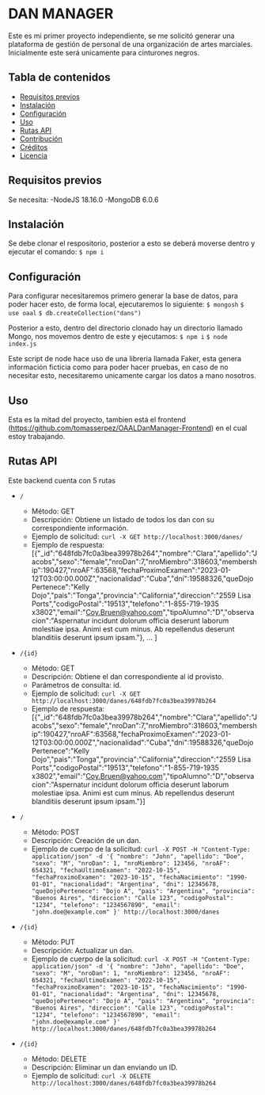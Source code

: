 # DAN MANAGER

Este es mi primer proyecto independiente, se me solicitó generar una plataforma de gestión de personal de una organización de artes marciales.
Inicialmente este será unicamente para cinturones negros.

## Tabla de contenidos

- [Requisitos previos](#requisitos-previos)
- [Instalación](#instalación)
- [Configuración](#configuración)
- [Uso](#uso)
- [Rutas API](#rutas-api)
- [Contribución](#contribución)
- [Créditos](#créditos)
- [Licencia](#licencia)

## Requisitos previos

Se necesita:
  -NodeJS 18.16.0
  -MongoDB 6.0.6

## Instalación

Se debe clonar el respositorio, posterior a esto se deberá moverse dentro y ejecutar el comando:
`$ npm i`


## Configuración

Para configurar necesitaremos primero generar la base de datos, para poder hacer esto, de forma local, ejecutaremos lo siguiente:
`$ mongosh`
`$ use oaal`
`$ db.createCollection("dans")`

Posterior a esto, dentro del directorio clonado hay un directorio llamado Mongo, nos movemos dentro de este y ejecutamos:
`$ npm i`
`$ node index.js`

Este script de node hace uso de una libreria llamada Faker, esta genera información ficticia como para poder hacer pruebas, en caso de no necesitar esto, necesitaremo unicamente cargar los datos a mano nosotros.

## Uso

Esta es la mitad del proyecto, tambien está el frontend (https://github.com/tomasserpez/OAALDanManager-Frontend) en el cual estoy trabajando.

## Rutas API

Este backend cuenta con 5 rutas

- `/`
  - Método: GET
  - Descripción: Obtiene un listado de todos los dan con su correspondiente información.
  - Ejemplo de solicitud: `curl -X GET http://localhost:3000/danes/`
  - Ejemplo de respuesta:
      [{"_id":"648fdb7fc0a3bea39978b264","nombre":"Clara","apellido":"Jacobs","sexo":"female","nroDan":7,"nroMiembro":318603,"membership":190427,"nroAF":63568,"fechaProximoExamen":"2023-01-12T03:00:00.000Z","nacionalidad":"Cuba","dni":19588326,"queDojoPertenece":"Kelly Dojo","pais":"Tonga","provincia":"California","direccion":"2559 Lisa Ports","codigoPostal":"19513","telefono":"1-855-719-1935 x3802","email":"Coy.Bruen@yahoo.com","tipoAlumno":"D","observacion":"Aspernatur incidunt dolorum officia deserunt laborum molestiae ipsa. Animi est cum minus. Ab repellendus deserunt blanditiis deserunt ipsum ipsam."}, ... ]


- `/{id}`
  - Método: GET
  - Descripción: Obtiene el dan correspondiente al id provisto.
  - Parámetros de consulta: id.
  - Ejemplo de solicitud: `curl -X GET http://localhost:3000/danes/648fdb7fc0a3bea39978b264`
  - Ejemplo de respuesta:
      [{"_id":"648fdb7fc0a3bea39978b264","nombre":"Clara","apellido":"Jacobs","sexo":"female","nroDan":7,"nroMiembro":318603,"membership":190427,"nroAF":63568,"fechaProximoExamen":"2023-01-12T03:00:00.000Z","nacionalidad":"Cuba","dni":19588326,"queDojoPertenece":"Kelly Dojo","pais":"Tonga","provincia":"California","direccion":"2559 Lisa Ports","codigoPostal":"19513","telefono":"1-855-719-1935 x3802","email":"Coy.Bruen@yahoo.com","tipoAlumno":"D","observacion":"Aspernatur incidunt dolorum officia deserunt laborum molestiae ipsa. Animi est cum minus. Ab repellendus deserunt blanditiis deserunt ipsum ipsam."}]

- `/`
  - Método: POST
  - Descripción: Creación de un dan.
  - Ejemplo de cuerpo de la solicitud:
     `curl -X POST -H "Content-Type: application/json" -d '{
        "nombre": "John",
        "apellido": "Doe",
        "sexo": "M",
        "nroDan": 1,
        "nroMiembro": 123456,
        "nroAF": 654321,
        "fechaUltimoExamen": "2022-10-15",
        "fechaProximoExamen": "2023-10-15",
        "fechaNacimiento": "1990-01-01",
        "nacionalidad": "Argentina",
        "dni": 12345678,
        "queDojoPertenece": "Dojo A",
        "pais": "Argentina",
        "provincia": "Buenos Aires",
        "direccion": "Calle 123",
        "codigoPostal": "1234",
        "telefono": "1234567890",
        "email": "john.doe@example.com"
      }' http://localhost:3000/danes`

 
    
- `/{id}`
  - Método: PUT
  - Descripción: Actualizar un dan.
  - Ejemplo de cuerpo de la solicitud:
     `curl -X POST -H "Content-Type: application/json" -d '{
        "nombre": "John",
        "apellido": "Doe",
        "sexo": "M",
        "nroDan": 1,
        "nroMiembro": 123456,
        "nroAF": 654321,
        "fechaUltimoExamen": "2022-10-15",
        "fechaProximoExamen": "2023-10-15",
        "fechaNacimiento": "1990-01-01",
        "nacionalidad": "Argentina",
        "dni": 12345678,
        "queDojoPertenece": "Dojo A",
        "pais": "Argentina",
        "provincia": "Buenos Aires",
        "direccion": "Calle 123",
        "codigoPostal": "1234",
        "telefono": "1234567890",
        "email": "john.doe@example.com"
      }' http://localhost:3000/danes/648fdb7fc0a3bea39978b264`

    
- `/{id}`
  - Método: DELETE
  - Descripción: Eliminar un dan enviando un ID.
  - Ejemplo de solicitud: `curl -X DELETE http://localhost:3000/danes/648fdb7fc0a3bea39978b264`

